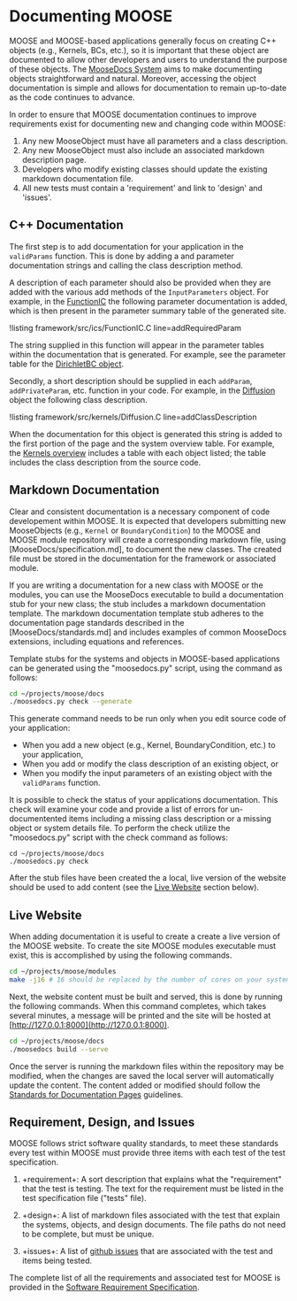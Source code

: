 # Documenting MOOSE

MOOSE and MOOSE-based applications generally focus on creating C++ objects (e.g., Kernels, BCs,
etc.), so it is important that these object are documented to allow other developers and users to
understand the purpose of these objects. The [MooseDocs System](MooseDocs/index.md) aims to make
documenting objects straightforward and natural. Moreover, accessing the object documentation is
simple and allows for documentation to remain up-to-date as the code continues to advance.

In order to ensure that MOOSE documentation continues to improve requirements exist for
documenting new and changing code within MOOSE:

1. Any new MooseObject must have all parameters and a class description.
2. Any new MooseObject must also include an associated markdown description page.
2. Developers who modify existing classes should update the existing markdown documentation file.
3. All new tests must contain a 'requirement' and link to 'design' and 'issues'.

## C++ Documentation

The first step is to add documentation for your application in the `validParams` function. This is
done by adding a and parameter documentation strings and calling the class description method.

A description of each parameter should also be provided when they are added with the various add
methods of the `InputParameters` object. For example, in the
[FunctionIC](/ICs/FunctionIC.md) the following parameter documentation is
added, which is then present in the parameter summary table of the generated site.

!listing framework/src/ics/FunctionIC.C line=addRequiredParam

The string supplied in this function will appear in the parameter tables within the documentation
that is generated.  For example, see the parameter table for the
[DirichletBC object](/DirichletBC.md).

Secondly, a short description should be supplied in each `addParam`, `addPrivateParam`, etc. function
in your code. For example, in the [Diffusion](/Diffusion.md) object the following class description.

!listing framework/src/kernels/Diffusion.C line=addClassDescription

When the documentation for this object is generated this string is added to the first portion of the
page and the system overview table. For example, the [Kernels overview](systems/Kernels/index.md)
includes a table with each object listed; the table includes the class description from the source
code.

## Markdown Documentation

Clear and consistent documentation is a necessary component of code developement within MOOSE.  It is
expected that developers submitting new MooseObjects (e.g., `Kernel` or `BoundaryCondition`) to the
MOOSE and MOOSE module repository will create a corresponding markdown file, using
[MooseDocs/specification.md], to document the new classes.  The created
file must be stored in the documentation for the framework or associated module.

If you are writing a documentation for a new class with MOOSE or the modules, you can use the
MooseDocs executable to build a documentation stub for your new class; the stub includes a markdown
documentation template.  The markdown documentation template stub adheres to the documentation page
standards described in the [MooseDocs/standards.md] and
includes examples of common MooseDocs extensions, including equations and references.

Template stubs for the systems and objects in MOOSE-based applications can be generated using the
"moosedocs.py" script, using the command as follows:

```bash
cd ~/projects/moose/docs
./moosedocs.py check --generate
```

This generate command needs to be run only when you edit source code of your application:

- When you add a new object (e.g., Kernel, BoundaryCondition, etc.) to your application,
- When you add or modify the class description of an existing object, or
- When you modify the input parameters of an existing object with the `validParams` function.

It is possible to check the status of your applications documentation. This check will examine your
code and provide a list of errors for un-documentented items including a missing class description or
a missing object or system details file. To perform the check utilize the "moosedocs.py" script with
the check command as follows:

```text
cd ~/projects/moose/docs
./moosedocs.py check
```

After the stub files have been created the a local, live version of the website should
be used to add content (see the [Live Website](#live-website) section below).

## Live Website

When adding documentation it is useful to create a create a live version of the MOOSE website. To
create the site MOOSE modules executable must exist, this is accomplished by using the following
commands.

```bash
cd ~/projects/moose/modules
make -j16 # 16 should be replaced by the number of cores on your system
```

Next, the website content must be built and served, this is done by running the following commands.
When this command completes, which takes several minutes, a message will be printed and the site will
be hosted at [http://127.0.0.1:8000](http://127.0.0.1:8000).

```bash
cd ~/projects/moose/docs
./moosedocs build --serve
```

Once the server is running the markdown files within the repository may be modified, when the
changes are saved the local server will automatically update the content.
The content added or modified should follow the
[Standards for Documentation Pages](MooseDocs/standards.md) guidelines.

## Requirement, Design, and Issues

MOOSE follows strict software quality standards, to meet these standards every test within MOOSE
must provide three items with each test of the test specification.

1. +requirement+: A sort description that explains what the "requirement" that the test is
   testing. The text for the requirement must be listed in the test specification file ("tests" file).

1. +design+: A list of markdown files associated with the test that explain the systems, objects,
   and design documents. The file paths do not need to be complete, but must be unique.

1. +issues+: A list of [github issues](https://github.com/idaholab/moose/issues/) that are
   associated with the test and items being tested.

The complete list of all the requirements and associated test for MOOSE is provided in the
[Software Requirement Specification](/moose_srs.md).
